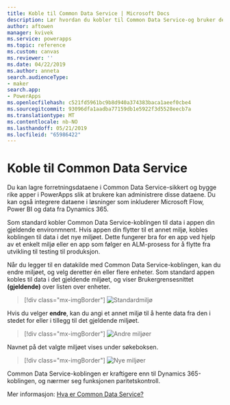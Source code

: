 ```yaml
---
title: Koble til Common Data Service | Microsoft Docs
description: Lær hvordan du kobler til Common Data Service-og bruker den for å bygge apper i PowerApps.
author: aftowen
manager: kvivek
ms.service: powerapps
ms.topic: reference
ms.custom: canvas
ms.reviewer: ''
ms.date: 04/22/2019
ms.author: anneta
search.audienceType:
- maker
search.app:
- PowerApps
ms.openlocfilehash: c521fd5961bc9b8d940a374383baca1aeef0cbe4
ms.sourcegitcommit: 93096dfa1aadba77159db1e5922f3d5528eecb7a
ms.translationtype: MT
ms.contentlocale: nb-NO
ms.lasthandoff: 05/21/2019
ms.locfileid: "65986422"
---
```

# <a name="connect-to-common-data-service"></a>Koble til Common Data Service

Du kan lagre forretningsdataene i Common Data Service-sikkert og bygge rike apper i PowerApps slik at brukere kan administrere disse dataene. Du kan også integrere dataene i løsninger som inkluderer Microsoft Flow, Power BI og data fra Dynamics 365.

Som standard kobler Common Data Service-koblingen til data i appen din gjeldende environmnent. Hvis appen din flytter til et annet miljø, kobles koblingen til data i det nye miljøet. Dette fungerer bra for en app ved hjelp av et enkelt miljø eller en app som følger en ALM-prosess for å flytte fra utvikling til testing til produksjon.

Når du legger til en datakilde med Common Data Service-koblingen, kan du endre miljøet, og velg deretter én eller flere enheter. Som standard appen kobles til data i det gjeldende miljøet, og viser Brukergrensesnittet **(gjeldende)** over listen over enheter.

> [!div class="mx-imgBorder"]
> ![Standardmiljø](media/connection-common-data-service/common-data-service-connection-change-environment.png)

Hvis du velger **endre**, kan du angi et annet miljø til å hente data fra den i stedet for eller i tillegg til det gjeldende miljøet.

> [!div class="mx-imgBorder"]
> ![Andre miljøer](media/connection-common-data-service/common-data-service-connection-select-environment.png)

Navnet på det valgte miljøet vises under søkeboksen.

> [!div class="mx-imgBorder"]
> ![Nye miljøer](media/connection-common-data-service/common-data-service-connection-after-change-environment.png)

Common Data Service-koblingen er kraftigere enn til Dynamics 365-koblingen, og nærmer seg funksjonen paritetskontroll.

Mer informasjon: [Hva er Common Data Service?](../../common-data-service/data-platform-intro.md)
